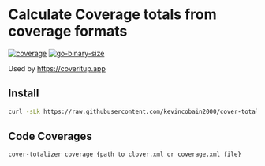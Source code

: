 # Calculate Coverage totals from coverage formats

[![coverage](https://coveritup.app/embed/kevincobain2000/cover-totalizer?branch=master&type=coverage)](https://coveritup.app/kevincobain2000/cover-totalizer)
[![go-binary-size](https://coveritup.app/embed/kevincobain2000/cover-totalizer?branch=master&type=go-binary-size)](https://coveritup.app/kevincobain2000/cover-totalizer)


Used by https://coveritup.app

## Install

```sh
curl -sLk https://raw.githubusercontent.com/kevincobain2000/cover-totalizer/master/install.sh | sh
```

## Code Coverages

```sh
cover-totalizer coverage {path to clover.xml or coverage.xml file}
```